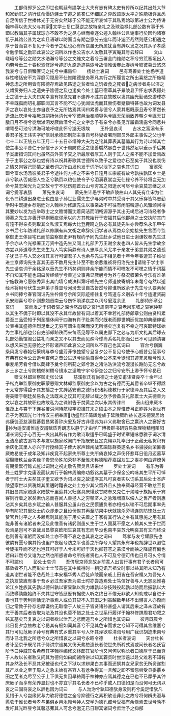 <!-- { "loadSidebar": true } -->
　　工部侍郎罗公之即世也朝廷有讄学士大夫有志有碑太史有传所以纪其出处大节和家勤职之清行仗命慑边疆土宁邉之逺畧仁怀细民之异政颂歌太平之殊能极详且悉自足传信于世播休光于无穷矣然球于公不能无所哀悼于其私焉始球第进士公为侍讲翰林辱以先大父与其家文学士复仁莫逆之故特亲礼之及球滥禄礼部公数有事于外廼以教诲其子属球球亦不敢不为之尽心继而幸逐公迹入翰林公且谢事行矣因约诸寮饥于其馆公甚为之欢且语球以防面当有期岂意分去逾年而讣遽至哉然则感公相遇之厚于昔而哀不复见于今者予之私也心有所哀虽无所属犹当有辞以发之况其从子孝感令勉学属之勤耶此哀公之词所以作也公吉水人汝敬其字寅庵其号云辞曰
　　文山嵯峨兮等公之勋文水浩瀚兮等公之文维文之着兮玉署金门维勋之积兮穷荒塞垣出入均劳兮垂三十春税驾修途兮遽即九原逝迹易逺兮故情难谖眷此春树兮瞻彼暮云悠悠我哀兮与日俱臻匪词之托兮中搆曷伸
　　杨处士哀词
　　邑有笃善处士姓杨字道存性嗜恬安不为浮靡习隠居不仕惟隂德是务积凡其行之所履言之所出喜怒之所施精神念虑之所用皆有隂德存焉故见路途之贫者恤之饥者食之死者之病涉者舟以济之又燔贷券归人之遗失子隂德之及也逺矣今处士墓已宿草其子景陵县尹怀忠求表襮处士之德于士大夫曰某幸食有禄念先君不逮养不胜其哀故敢以发其幽光勤诸交游球亦不幸既孤而叨礼部职闻其言不能不动心犹闻谈虎而其尝伤者蹙额特甚也故为词发县尹之哀以哀处士亦自哀予之无所怙焉其词曰累善与德兮人蒙其惠既康且寿兮萧然长逝流此庆泽兮裕厥良嗣扬休清代兮宰彼邑治奉顺容色兮匪无荣丽致养朝夕兮匪无甘膬日月不待兮徒増涕泗发厥幽濳兮托之文字念予有亲兮亦蚤见弃履霜濡露兮同悲共喟穹岳可池兮洪海可地吁嗟此怀兮邈无垠埃
　　王朴叟哀词
　　吉水之富溪有乐善君子姓王讳实字好信封承德郎刑部主事自号朴叟者署刑部员外郎主事佐之父也年七十二以正统五年正月二十五日卒缙绅大夫为之铭其葬表其墓讄其行为诗以悼其亡使主事公平昔仁于家信于乡义于周防贫乏之德善皭然暴白于世伟然足以垂示乎后矣予奚庸措词其间也虽然员外实予交之所最厚者厚其人则于其人之亲不能不加爱焉故予于主事公之存也尝有诗以祝其寿歌其世德所以致予之爱也亦已至矣于其没也哀伤之情又岂容己耶情之至者词之所由发也发于词所以泄下之哀也其词曰
　　富溪荣廻兮富水汤汤彼美君子兮逝往何方招之不来兮日逺月长宗戚有故兮孰扶孰匡乡士是非兮孰从否臧细人空乏兮孰赍以粮徒使令子兮泪满衰裳岂无仕禄兮养不待将岂无加命兮莫志荣光为之交故兮宁不悲伤翘首云山兮穷富之阳逝水可尽兮余哀莫忘继之以词兮爰写衷肠
　　萧先生哀词
　　萧先生讳愚字不敏庐陵曲山人其先有仕宋为仁化令曰耕道出身进士也由是子孙世业儒先生少与弟时中共受诗于其父乐存皆笃志勤学时中既捷乡荐魁廷对入翰林为修譔先生以事亲故不可往有闲暇輙游心风雅颂间得其要妙以发为应举取士之文赡博而沈着简洁而明畅源源乎其出无竭后进习诗经者争师慕之先生亦善开导剔厥疵谬示以向方其教始行于安福其后他郡邑之士交执防其门有逺不得亲炙则取其文私淑艾焉每大比登鹿鸣之防必有其徒先生亦尝荐名永乐甲午乡书后七年防试礼部以修譔有典文衡之命辞疾归学者从焉益众余始接先生言面今监察御史王体艮宅已而前监察御史尹有规约予同先生赴乡试他日进士谢谦牧奉先生过予余亦从今光禄署正万资中造先生又同上礼部尹万王谢余友也四人皆从先生学故余亦尝以师道尊先生先生为人笃实简静有诗人忠厚余风尤孝于亲友于弟慈其弟之遗孤子犹已子与人交必信其言行可谓君子人也余与先生不相见者十年今年春遭其子维桢进士京师询先生喜其无恙不数月先生讣至不胜余悲维祯将归治先生请铭于学士李先生请哀词于余铭足以垂先生不朽矣词则非余所能而情不可嘿发不可嘿之情于词葢不自知其不能也词曰传经绩学兮善述父事弗显厥躬兮为养与祭况収荣名兮乐有难弟宁施教诲兮惠彼秀异出其门墙兮咸决科第吁嗟先生兮师道攸寄胡年未耄兮奄然以逝经术将用兮伏生云弃弟子尊显兮河汾去世自古皆然兮抑谁所致余于先生兮乆要素契乡书同捧兮春官同诣先生枔佩兮余所交际迹相往复兮笃道与义别去十年兮适遭贤嗣讯安则喜兮聆讣则悲翘首南云兮伤怀陨涕哀之以词兮爰泄余思
　　礼部侍郎章公哀词
　　哀而发之于词者哀之深也然昌黎之哀行周南丰之哀老泉东坡之哀宪仲非以其生不偶于时即以其没不永其年故皆有词以着其不幸若礼部侍郎章公则由贤科累爵至三品受知于列圣播休闻于四海有肖子趾美而兴既老而即世朝廷优加卹典缙绅钜公表襮其盛德伟烈足垂之无穷可谓生有荣而没无所憾矣岂复有不幸之可哀耶特球始为主事礼部也公自吏部郎跻秩而来每燕见辱不以属吏鄙下之必与为斯文礼其后球去礼部効勤馆阁公益礼而亲之又不以其去而见疎今球尚系名礼部而公已不可见顾清署以想风采岂无感怆之怀形诸声耶此哀公之词所以不容己也其词曰
　　容台兮巍巍条风发兮春始归繄桃与李兮盛芳菲怅独望兮旦复夕公不复见兮使予心戚昔公莅事兮有典有仪今公云逝兮杳何之昔公进退兮愉愉自得今公不来兮徒想其迹羌灵輴兮难乆攀爰俎芳肴兮借以蕳肆予奠兮何所蓟之郊兮潞之渚浩浩洪流兮漫漫长路防无忘兮故乡土乡之土兮防稽郁树槚兮镜水之湄瞻宁宇兮伊迩公之归兮安所止渺予怀兮曷已
　　赠文林郎监察御史张公诔
　　慈溪张氏有尚德之士适安甫讳贤良卒十余年以子楷克举监察御史职蒙恩赠文林郎监察御史余以为古之有德而无其爵者卒纵不得諡于太常亦得諡于其友播之于文辞适安甫之德行积诸躬德教行于家德泽及其后之人又得美赠于朝廷矣易名之法既未之议其可无辞以载之欤予尝备员礼部累士大夫德善为文以哀之其故职也故敢私为之诔附告于焚黄之次以永其传诔曰
　　泰山徂来厥木惟茂上与霄干下连谷覆洪河待航峻宇资搆其末之硕由本之厚惟昔弓正胙姓为张世有君子为家国光七叶侍汉三相奉唐功盛烈汗简辉煌族于延陵厥祚益长逮宋德衰居始弗康徙至慈溪载蕃载昌累善钟庆爰及好古非德弗为非义弗取舍已之赢济人之窭好古孙为适安甫惟适安甫赋质秀朗志以静宁才由学广博极群书研穷易象理物精粗隂阳消长洞见于心百无一爽出其所有作为歌诗取适乎已鸣盛于时钜章短咏悉雅于词氷清玉洁髙欲古追笃孝与友以施家政阖门千指既安且定克绳以礼毕归于正藏无私货积有余庆化其里人亦兴于行授经其子俾大家声棘闱战艺躏轹群英遂名乡书骎骎向荣匪善厥教曷底于成年及知非疾竟不起家失所尊士失所倚哀悼之声伤怀悲耳日徂月迈墓草宿翳赠秩兰台实缘子贵恩命殊加荣非不至惟未称德昭荐嘉諡友生之辜亦何由避燎黄有期爰累行懿式旌以词附之祝史敬告厥灵且诏来世
　　罗处士哀词
　　有乐为善处士姓罗字克庸没而状其行于翰林周编修功叙铭其墓于少保金公吟咏其生平所可悼者于时士大夫矣其子奎又欲予为词以哀之故谨序其凡可哀者实以词系其后处士本庐陵望家世以赀税雄其里遘时囏丧之处士方少其父留外且乆独奉厥母经营不敢怠至复其旧昌其家廼道水陆数千里迎其父归遂具庆懽致甘防奉又克仁于弟睦于族姻乐于宾客则行着之家矣素仇恶而喜闻人善拯人之穷顇济人之急难増直以偿人之售产者则惠沾其乡矣其总乡赋之输人甚服其公虽山谷之民惯逋负者亦相戒以输不可后期事率先毕有防犯其里处士约众却走之且设伏俟其再至防果中伏就擒杀旁境连防防锋处士方赞官兵讨平之人多赖焉则其能施于用矣夫着之于家有其行沾之乡有其惠施之用有其能非善有诸躬者未足及此惟善有诸躬则虽乆生于世人固莫不愿之人赖其乆生于世而殁焉是岂可不哀哉且昌黎哀欧阳生哀其有志而早没也南丰哀苏允明哀其有文而终没也则善有诸躬而没如处士亦不得不哀之也其哀之之词曰
　　笃孝与友兮耀厥先也彼隣有匮兮俟其怜也里户夜起兮防之平也善之所存兮人望其永有年也胡辞世以遐往兮徒招呼而不还也岂其可好于人兮未可好于天也抑苍苍之蒙漠兮而殃之降施有偏也若曰非然兮又谁为之然也所惑者命兮所伤者贤也人不可及兮德可传也日月可乆兮情不可諠也
　　彭处士哀词
　　吾侪居京师念故乡前辈人出言行事有君子长者风可慕效者不几人而彭处士士节首在其中冀得时一相见讯吾祖父时事以益其所未知乃有道其谢世者能不悲哉处士本安福华秀人后徙庐陵而亲戚土田皆在吾安福又为吾先人之执友故嵗有事于吾乡必过吾家吾为进士时亦尝造焉处士笃信好善与人无怨恶惟喜论江乡姓族其先孰以德兴孰以宦显孰以赀力雄孰以杂技贱役起孰以防而后振孰以大而致隳孰能始终不失其世守皆歴歴有据使人听之终日不倦无非欲人知劝戒以自进于善也其于势利则恬无所事焉人或负其贷不入其田之利虽越数年终不出憾言人亦惭而归之常教子孙存忠厚谦约无取憎于人故三子皆贤诸孙甚盛人谓其后来之泽未涯故有志于善其后者皆取为法及其没也莫不惜之处士之世系行履详于翰林修譔周君功叙之铭其墓矣吾复哀之以词者欲以泄吾之悲而道吾乡之所惜也其词曰
　　彼月既晨兮此日复夕念兹故老兮曷其有极如闻其音兮不见其色审而求之兮知不可得其言维嘉兮其行可见范厥子孙兮有典有式乡重其平兮人怀其泽欲聆清诲兮用广我识胡迹未南兮而讣已北我之所悲兮众之所惜哀之以词兮永昭令德
　　杜长者哀词
　　天台杜长者讣至京予既吊其子侍讲宗谧矣又伤天弗愸遗长者使世失所矜式焉或问长者名氏官阶予曰仲威其名希恭其字翰林编修文林郎其官阶也又问何以称长者曰德厚于已而尊于人故以长者称又问其为德何如曰闻诸侍讲以知其覉贯时尝涉逺以赴父难若不知有其身然及长不忍其兄被诬也代之下狱以求辨果白其事而还悯其女兄家贫无所资遂割其产以业之至于周人之急未始有吝容人有忿争得其一言解之即不留怨尝受县委覈乡田之芜者克尽至公于上下俱无负因旱祷雨于神神亦应焉其德之在已也不已厚乎其钟庆厥子而享有荣养显封也不亦宜乎其名长者不已称乎或人曰德如是而没何可无词以哀之曰固将哀之以辞也因为词曰
　　与人沕沕兮孰知德欤身没则朽兮奚足惜欤凡见惜于人兮岂缘货与力欤将德性之全兮抑德行之素积欤设非此之故兮将何辨夫淑与慝欤于惟长者兮孝与弟俱乡邑永赖兮神人交孚为德孔臧兮受福有余倐焉去世兮孰不发吁其光晔昱兮其馨苾茀其人可念兮邈无已日聊寓诸词兮庶泄予之抑郁

